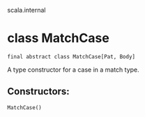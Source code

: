 scala.internal
# class MatchCase

<pre><code class="language-scala" >final abstract class MatchCase[Pat, Body]</pre></code>
A type constructor for a case in a match type.

## Constructors:
<pre><code class="language-scala" >MatchCase()</pre></code>

